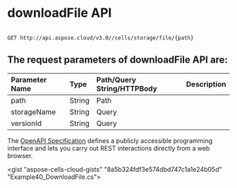 # **downloadFile API**

 

```bash

GET http://api.aspose.cloud/v3.0//cells/storage/file/{path}

```

## The request parameters of **downloadFile** API are: 

| Parameter Name | Type | Path/Query String/HTTPBody | Description | 
| :- | :- | :- |:- | 
|path|String|Path||
|storageName|String|Query||
|versionId|String|Query||


The [OpenAPI Specification](https://reference.aspose.cloud/cells/#/FileController/DownloadFile) defines a publicly accessible programming interface and lets you carry out REST interactions directly from a web browser.

<gist "aspose-cells-cloud-gists" "8a5b324fdf3e574dbd747c1a1e24b05d" "Example40_DownloadFile.cs">

